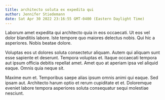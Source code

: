 ```yaml
---
title: architecto soluta ex expedita qui
author: Jennifer Stiedemann
date: Sat Apr 30 2022 23:16:55 GMT-0400 (Eastern Daylight Time)
---
```

Laborum amet expedita qui architecto quia in eos occaecati. Ut eos vel dolor blanditiis labore. Iste tempore quo maiores delectus nobis. Qui hic a asperiores. Nobis beatae dolore.

 Voluptas eos ut dolores soluta consectetur aliquam. Autem qui aliquam sunt esse sapiente et deserunt. Tempora voluptas et. Itaque occaecati tempora aut ipsum officia debitis repellat amet. Amet quo at aperiam ipsa vel aliquid eaque. Omnis quia neque sit.

 Maxime eum et. Temporibus saepe alias ipsum omnis animi qui eaque. Sed ipsam aut. Architecto harum optio et rerum cupiditate et et. Doloremque eveniet labore tempora asperiores soluta consequatur sequi molestiae nesciunt.